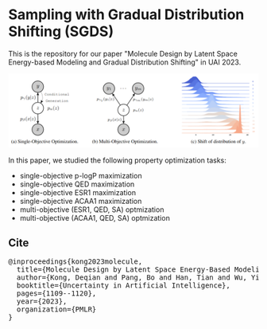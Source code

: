 # Sampling with Gradual Distribution Shifting (SGDS)
This is the repository for our paper "Molecule Design by Latent Space Energy-based Modeling and Gradual Distribution Shifting" in UAI 2023.

![alt text](https://github.com/deqiankong/SGDS/blob/main/model.png)

In this paper, we studied the following property optimization tasks:
* single-objective p-logP maximization
* single-objective QED maximization
* single-objective ESR1 maximization
* single-objective ACAA1 maximization
* multi-objective (ESR1, QED, SA) optmization
* multi-objective (ACAA1, QED, SA) optmization

## Cite
<pre>
@inproceedings{kong2023molecule,
  title={Molecule Design by Latent Space Energy-Based Modeling and Gradual Distribution Shifting},
  author={Kong, Deqian and Pang, Bo and Han, Tian and Wu, Ying Nian},
  booktitle={Uncertainty in Artificial Intelligence},
  pages={1109--1120},
  year={2023},
  organization={PMLR}
}
</pre>
